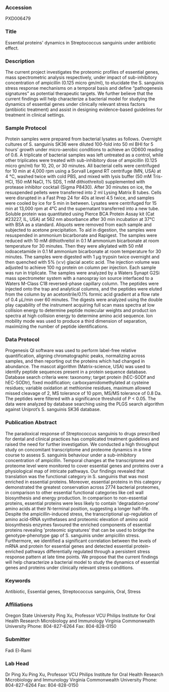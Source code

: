 ### Accession
PXD006479

### Title
Essential proteins' dynamics in Streptococcus sanguinis under antibiotic effect.

### Description
The current project investigates the proteomic profiles of essential genes, mass spectrometric analysis respectively, under impact of sub-inhibitory concentration of ampicillin (0.125 micro gm/ml), to elucidate the S. sanguinis stress response mechanisms on a temporal basis and define “pathogenesis signatures” as potential therapeutic targets. We further believe that the current findings will help characterize a bacterial model for studying the dynamics of essential genes under clinically relevant stress factors (antibiotic treatment) and assist in designing evidence-based guidelines for treatment in clinical settings.

### Sample Protocol
Protein samples were prepared from bacterial lysates as follows. Overnight cultures of S. sanguinis SK36 were diluted 100-fold into 50 ml BHI for 5 hours’ growth under micro-aerobic conditions to achieve an OD600 reading of 0.6. A triplicate of bacterial samples was left untreated as a control, while other triplicates were treated with sub-inhibitory dose of ampicillin (0.125 micro gm/ml) for 10, 20, or 30 minutes. All bacterial cells were centrifuged for 10 min at 4,000 rpm using a Sorvall Legend RT centrifuge (MN, USA) at 4 °C, washed twice with cold PBS, and mixed with lysis buffer (50 mM Tris-HCl, 150 mM NaCl, 1% SDS, 1 mM dithiothreitol) supplemented with protease inhibitor cocktail (Sigma P8430). After 30 minutes on ice, the resuspended pellets were transferred into 2 ml Lysing Matrix B tubes. Cells were disrupted in a Fast Prep 24 for 40s at level 4.5 twice, and samples were cooled by ice for 5 min in between. Lysates were centrifuged for 15 min at 13,000 rpm at 4°C and the supernatant transferred into a new tube. Soluble protein was quantitated using Pierce BCA Protein Assay kit (Cat #23227, IL, USA) at 562 nm absorbance after 30 min incubation at 37°C with BSA as a standard. Aliquots were removed from each sample and subjected to acetone precipitation. To aid in digestion, the samples were resuspended in ammonium bicarbonate and Rapigest.  The samples were reduced with 10 mM dithiothreitol in 0.1 M ammonium bicarbonate at room temperature for 30 minutes. Then they were alkylated with 50 mM iodoacetamide in 0.1 M ammonium bicarbonate at room temperature for 30 minutes. The samples were digested with 1 µg trypsin twice overnight and then quenched with 5% (v:v) glacial acetic acid.         The injection volume was adjusted to achieve 100 ng protein on column per injection.  Each sample was run in triplicate. The samples were analyzed by a Waters Synapt G2Si mass spectrometer system with a nanospray ion source interfaced to a Waters M-Class C18 reversed-phase capillary column.  The peptides were injected onto the trap and analytical columns, and the peptides were eluted from the column by an acetonitrile/0.1% formic acid gradient at a flow rate of 0.4 µL/min over 60 minutes.  The digests were analyzed using the double play capability of the instrument acquiring full scan mass spectra at low collision energy to determine peptide molecular weights and product ion spectra at high collision energy to determine amino acid sequence.  Ion mobility mode was used to produce a third dimension of separation, maximizing the number of peptide identifications.

### Data Protocol
Progenesis QI software was used to perform label-free relative quantification, aligning chromatographic peaks, normalizing across samples, and then reporting out the proteins which had changed in abundance. The mascot algorithm (Matrix-science, USA) was used to identify peptide sequences present in a protein sequence database. Database search criteria were: taxonomy; target protein (hEC-SODf and hEC-SODtr), fixed modification; carboxyamidomethylated at cysteine residues; variable oxidation at methionine residues, maximum allowed missed cleavage of 2, MS tolerance of 10 ppm, MS/MS tolerance of 0.8 Da. The peptides were filtered with a significance threshold of P < 0.05. The data were analyzed by database searching using the PLGS search algorithm against Uniprot’s S. sanguinis SK36 database.

### Publication Abstract
The paradoxical response of Streptococcus sanguinis to drugs prescribed for dental and clinical practices has complicated treatment guidelines and raised the need for further investigation. We conducted a high throughput study on concomitant transcriptome and proteome dynamics in a time course to assess S. sanguinis behaviour under a sub-inhibitory concentration of ampicillin. Temporal changes at the transcriptome and proteome level were monitored to cover essential genes and proteins over a physiological map of intricate pathways. Our findings revealed that translation was the functional category in S. sanguinis that was most enriched in essential proteins. Moreover, essential proteins in this category demonstrated the greatest conservation across 2774 bacterial proteomes, in comparison to other essential functional categories like cell wall biosynthesis and energy production. In comparison to non-essential proteins, essential proteins were less likely to contain 'degradation-prone' amino acids at their N-terminal position, suggesting a longer half-life. Despite the ampicillin-induced stress, the transcriptional up-regulation of amino acid-tRNA synthetases and proteomic elevation of amino acid biosynthesis enzymes favoured the enriched components of essential proteins revealing 'proteomic signatures' that can be used to bridge the genotype-phenotype gap of S. sanguinis under ampicillin stress. Furthermore, we identified a significant correlation between the levels of mRNA and protein for essential genes and detected essential protein-enriched pathways differentially regulated through a persistent stress response pattern at late time points. We propose that the current findings will help characterize a bacterial model to study the dynamics of essential genes and proteins under clinically relevant stress conditions.

### Keywords
Antibiotic, Essential genes, Streptococcus sanguinis, Oral, Stress

### Affiliations
Oregon State University
Ping Xu, Professor  VCU Philips Institute for Oral Health Research Microbiology and Immunology Virginia Commonwealth University Phone: 804-827-6264 Fax: 804-828-0150

### Submitter
Fadi El-Rami

### Lab Head
Dr Ping Xu
Ping Xu, Professor  VCU Philips Institute for Oral Health Research Microbiology and Immunology Virginia Commonwealth University Phone: 804-827-6264 Fax: 804-828-0150


